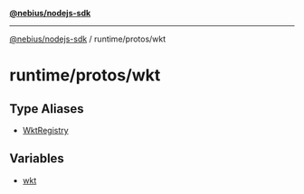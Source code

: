 [**@nebius/nodejs-sdk**](../../../README.md)

***

[@nebius/nodejs-sdk](../../../README.md) / runtime/protos/wkt

# runtime/protos/wkt

## Type Aliases

- [WktRegistry](type-aliases/WktRegistry.md)

## Variables

- [wkt](variables/wkt.md)
